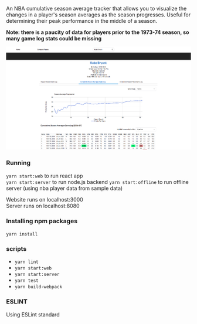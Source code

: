 An NBA cumulative season average tracker that allows you to visualize the changes in a player's season averages as the season progresses.
Useful for determining their peak performance in the middle of a season.

**Note: there is a paucity of data for players prior to the 1973-74 season, so many game log stats could be missing**

![NBA Cumulative Season Average](NBA-Preview.png)

### Running
`yarn start:web` to run react app\
`yarn start:server` to run node.js backend
`yarn start:offline` to run offline server (using nba player data from sample data) 

Website runs on localhost:3000\
Server runs on localhost:8080

### Installing npm packages
`yarn install`

### scripts
- `yarn lint`
- `yarn start:web`
- `yarn start:server`
- `yarn test`
- `yarn build-webpack`

### ESLINT
Using ESLint standard
